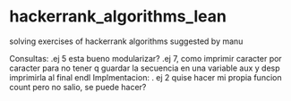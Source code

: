 # hackerrank_algorithms_lean
solving exercises of hackerrank algorithms suggested by manu

Consultas: 
    .ej 5 esta bueno modularizar? 
    .ej 7, como imprimir caracter por caracter para no tener q guardar la secuencia en una variable aux y desp imprimirla al final
    endl
    Implmentacion:
    . ej 2 quise hacer mi propia funcion count pero no salio, se puede hacer?